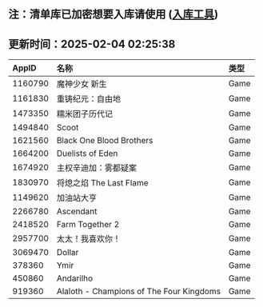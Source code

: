 ## 注：清单库已加密想要入库请使用 ([入库工具](https://github.com/BlankTMing/ManifestAutoUpdate/releases))

## 更新时间：2025-02-04 02:25:38
| AppID | 名称 | 类型  |
| :-------------------- | :----------------------------- | :----------- |
| 1160790 | 魔神少女 新生| Game |
| 1161830 | 重铸纪元：自由地| Game |
| 1473350 | 糯米团子历代记| Game |
| 1494840 | Scoot| Game |
| 1621560 | Black One Blood Brothers| Game |
| 1664200 | Duelists of Eden| Game |
| 1674920 | 主权辛迪加：雾都疑案| Game |
| 1830970 | 将熄之焰 The Last Flame| Game |
| 1149620 | 加油站大亨| Game |
| 2266780 | Ascendant| Game |
| 2418520 | Farm Together 2| Game |
| 2957700 | 太太！我喜欢你！| Game |
| 3069470 | Dollar| Game |
| 378360 | Ymir| Game |
| 450860 | Andarilho| Game |
| 919360 | Alaloth - Champions of The Four Kingdoms| Game |

